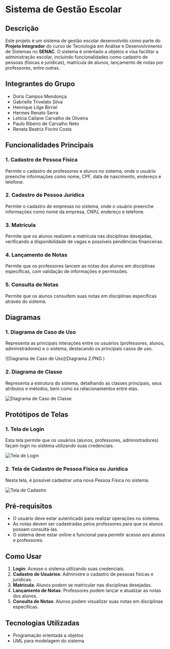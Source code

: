 # Sistema de Gestão Escolar

## Descrição
Este projeto é um sistema de gestão escolar desenvolvido como parte do **Projeto Integrador** do curso de Tecnologia em Análise e Desenvolvimento de Sistemas no **SENAC**. O sistema é orientado a objetos e visa facilitar a administração escolar, incluindo funcionalidades como cadastro de pessoas (físicas e jurídicas), matrícula de alunos, lançamento de notas por professores, entre outras.

## Integrantes do Grupo
- Doris Campos Mendonça
- Gabrielle Trivelato Silva
- Henrique Lilge Birriel
- Hermes Renato Serra
- Letícia Cailane Carvalho de Oliveira
- Paulo Ribeiro de Carvalho Neto
- Renata Beatriz Fiorini Costa

## Funcionalidades Principais

### 1. Cadastro de Pessoa Física
Permite o cadastro de professores e alunos no sistema, onde o usuário preenche informações como nome, CPF, data de nascimento, endereço e telefone.

### 2. Cadastro de Pessoa Jurídica
Permite o cadastro de empresas no sistema, onde o usuário preenche informações como nome da empresa, CNPJ, endereço e telefone.

### 3. Matrícula
Permite que os alunos realizem a matrícula nas disciplinas desejadas, verificando a disponibilidade de vagas e possíveis pendências financeiras.

### 4. Lançamento de Notas
Permite que os professores lancem as notas dos alunos em disciplinas específicas, com validação de informações e permissões.

### 5. Consulta de Notas
Permite que os alunos consultem suas notas em disciplinas específicas através do sistema.

## Diagramas
### 1. Diagrama de Caso de Uso
Representa as principais interações entre os usuários (professores, alunos, administradores) e o sistema, destacando os principais casos de uso.

![Diagrama de Caso de Uso](Diagrama 2.PNG
)

### 2. Diagrama de Classe
Representa a estrutura do sistema, detalhando as classes principais, seus atributos e métodos, bem como os relacionamentos entre elas.

![Diagrama de Caso de Classe]()

## Protótipos de Telas

### 1. Tela de Login
Esta tela permite que os usuários (alunos, professores, administradores) façam login no sistema utilizando suas credenciais.

![Tela de Login]()

### 2. Tela de Cadastro de Pessoa Física ou Jurídica
Nesta tela, é possível cadastrar uma nova Pessoa Física no sistema.

![Tela de Cadastro]()

## Pré-requisitos
- O usuário deve estar autenticado para realizar operações no sistema.
- As notas devem ser cadastradas pelos professores para que os alunos possam consultá-las.
- O sistema deve estar online e funcional para permitir acesso aos alunos e professores.

## Como Usar
1. **Login**: Acesse o sistema utilizando suas credenciais.
2. **Cadastro de Usuários**: Administre o cadastro de pessoas físicas e jurídicas.
3. **Matrícula**: Alunos podem se matricular nas disciplinas desejadas.
4. **Lançamento de Notas**: Professores podem lançar e atualizar as notas dos alunos.
5. **Consulta de Notas**: Alunos podem visualizar suas notas em disciplinas específicas.

## Tecnologias Utilizadas
- Programação orientada a objetos
- UML para modelagem do sistema

